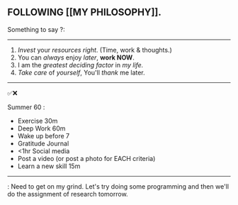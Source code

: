 ## FOLLOWING [[MY PHILOSOPHY]]. 

Something to say ?:

---

1. *Invest* your *resources right*. (Time, work & thoughts.)
2. You can *always* enjoy *later*, **work NOW**. 
3. I am the *greatest deciding factor* in *my life.*
4. *Take care* of *yourself*, You'll *thank* me later. 
   
---

✅❌

Summer 60 : 

- Exercise 30m
- Deep Work 60m
- Wake up before 7
- Gratitude Journal
- <1hr Social media
- Post a video (or post a photo for EACH criteria)
- Learn a new skill 15m


---

: Need to get on my grind. Let's try doing some programming and then we'll do the assignment of research tomorrow. 









 